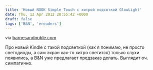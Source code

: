 ```yaml
---
title: 'Новый NOOK Simple Touch с хитрой подсвткой GlowLight'
date: Thu, 12 Apr 2012 20:55:42 +0000
draft: false
tags: ['B&N', 'ereaders']
---
```


via [barnesandnoble.com](http://www.barnesandnoble.com/p/nook-simple-touch-with-glowlight-barnes-noble/1108046469)

Про новый Kindle с такой подсветкой (как я понимаю, не просто светодиоды, а сам экран как-то хитро светится) только слухи появились, а B&N уже предлагает предзаказ делать. Выглядит оч. симпатично.